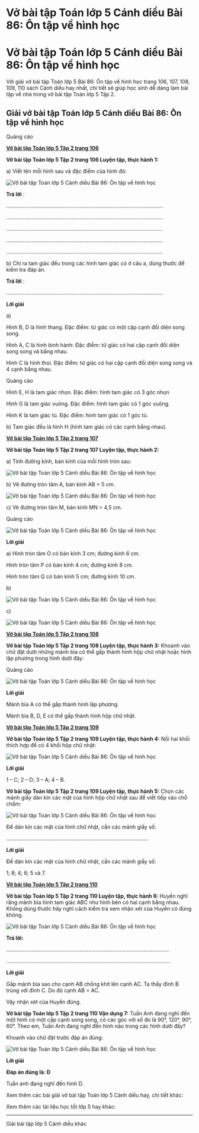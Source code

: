 # Vở bài tập Toán lớp 5 Cánh diều Bài 86: Ôn tập về hình học

# Vở bài tập Toán lớp 5 Cánh diều Bài 86: Ôn tập về hình học

Với giải vở bài tập Toán lớp 5 Bài 86: Ôn tập về hình học trang 106, 107, 108, 109, 110 sách Cánh diều hay nhất, chi tiết sẽ giúp học sinh dễ dàng làm bài tập về nhà trong vở bài tập Toán lớp 5 Tập 2.

## Giải vở bài tập Toán lớp 5 Cánh diều Bài 86: Ôn tập về hình học

Quảng cáo

[**Vở bài tập Toán lớp 5 Tập 2 trang 106**](https://vietjack.com/vbt-toan-5-cd/vbt-toan-lop-5-tap-2-trang-106.jsp)

**Vở bài tập Toán lớp 5 Tập 2 trang 106 Luyện tập, thực hành 1:**

a) Viết tên mỗi hình sau và đặc điểm của hình đó:

![Vở bài tập Toán lớp 5 Cánh diều Bài 86: Ôn tập về hình học](https://vietjack.com/vbt-toan-5-cd/images/bai-86-on-tap-ve-hinh-hoc.PNG)

**Trả lời** : 

.........................................................................................................

.........................................................................................................

.........................................................................................................

.........................................................................................................

.........................................................................................................

b) Chỉ ra tam giác đều trong các hình tam giác có ở câu a, dùng thước để kiểm tra đáp án.

**Trả lời** : 

.........................................................................................................

**Lời giải**

a)

Hình B, D là hình thang. Đặc điểm: tứ giác có một cặp cạnh đối diện song song.

Hình A, C là hình bình hành: Đặc điểm: tứ giác có hai cặp cạnh đối diện song song và bằng nhau.

Hình C là hình thoi. Đặc điểm: tứ giác có hai cặp cạnh đối diện song song và 4 cạnh bằng nhau.

Quảng cáo

Hình E, H là tam giác nhọn. Đặc điểm: hình tam giác có 3 góc nhọn

Hình G là tam giác vuông. Đặc điểm: hình tam giác có 1 góc vuông.

Hình K là tam giác tù. Đặc điểm: hình tam giác có 1 góc tù.

b) Tam giác đều là hình H (hình tam giác có các cạnh bằng nhau).

[**Vở bài tập Toán lớp 5 Tập 2 trang 107**](https://vietjack.com/vbt-toan-5-cd/vbt-toan-lop-5-tap-2-trang-107.jsp)

**Vở bài tập Toán lớp 5 Tập 2 trang 107 Luyện tập, thực hành 2:**

a) Tính đường kính, bán kính của mỗi hình tròn sau:

![Vở bài tập Toán lớp 5 Cánh diều Bài 86: Ôn tập về hình học](https://vietjack.com/vbt-toan-5-cd/images/bai-86-on-tap-ve-hinh-hoc-a.PNG)

b) Vẽ đường tròn tâm A, bán kính AB = 5 cm.

![Vở bài tập Toán lớp 5 Cánh diều Bài 86: Ôn tập về hình học](https://vietjack.com/vbt-toan-5-cd/images/bai-86-on-tap-ve-hinh-hoc-1a.PNG)

c) Vẽ đường tròn tâm M, bán kính MN = 4,5 cm.

Quảng cáo

![Vở bài tập Toán lớp 5 Cánh diều Bài 86: Ôn tập về hình học](https://vietjack.com/vbt-toan-5-cd/images/bai-86-on-tap-ve-hinh-hoc-1a.PNG)

**Lời giải**

a) Hình tròn tâm O có bán kính 3 cm; đường kính 6 cm.

Hình tròn tâm P có bán kính 4 cm; đường kính 8 cm.

Hình tròn tâm Q có bán kính 5 cm; đường kính 10 cm.

b) 

![Vở bài tập Toán lớp 5 Cánh diều Bài 86: Ôn tập về hình học](https://vietjack.com/vbt-toan-5-cd/images/bai-86-on-tap-ve-hinh-hoc-b.PNG)

c) 

![Vở bài tập Toán lớp 5 Cánh diều Bài 86: Ôn tập về hình học](https://vietjack.com/vbt-toan-5-cd/images/bai-86-on-tap-ve-hinh-hoc-1b.PNG)

[**Vở bài tập Toán lớp 5 Tập 2 trang 108**](https://vietjack.com/vbt-toan-5-cd/vbt-toan-lop-5-tap-2-trang-108.jsp)

**Vở bài tập Toán lớp 5 Tập 2 trang 108 Luyện tập, thực hành 3:** Khoanh vào chữ đặt dưới những mảnh bìa có thể gấp thành hình hộp chữ nhật hoặc hình lập phương trong hình dưới đây:

Quảng cáo

![Vở bài tập Toán lớp 5 Cánh diều Bài 86: Ôn tập về hình học](https://vietjack.com/vbt-toan-5-cd/images/bai-86-on-tap-ve-hinh-hoc-c.PNG)

**Lời giải**

Mảnh bìa A có thể gấp thành hình lập phương.

Mảnh bìa B, D, E có thể gấp thành hình hộp chữ nhật.

[**Vở bài tập Toán lớp 5 Tập 2 trang 109**](https://vietjack.com/vbt-toan-5-cd/vbt-toan-lop-5-tap-2-trang-109.jsp)

**Vở bài tập Toán lớp 5 Tập 2 trang 109 Luyện tập, thực hành 4:** Nối hai khối thích hợp để có 4 khối hộp chữ nhật:

![Vở bài tập Toán lớp 5 Cánh diều Bài 86: Ôn tập về hình học](https://vietjack.com/vbt-toan-5-cd/images/bai-86-on-tap-ve-hinh-hoc-1c.PNG)

**Lời giải**

1 – C; 2 – D; 3 – A; 4 – B.

**Vở bài tập Toán lớp 5 Tập 2 trang 109 Luyện tập, thực hành 5:** Chọn các mảnh giấy dán kín các mặt của hình hộp chữ nhật sau để viết tiếp vào chỗ chấm:

![Vở bài tập Toán lớp 5 Cánh diều Bài 86: Ôn tập về hình học](https://vietjack.com/vbt-toan-5-cd/images/bai-86-on-tap-ve-hinh-hoc-d.PNG)

Để dán kín các mặt của hình chữ nhật, cần các mảnh giấy số:

...............................................................................................

**Lời giải**

Để dán kín các mặt của hình chữ nhật, cần các mảnh giấy số:

1; 8; 4; 6; 5 và 7.

[**Vở bài tập Toán lớp 5 Tập 2 trang 110**](https://vietjack.com/vbt-toan-5-cd/vbt-toan-lop-5-tap-2-trang-110.jsp)

**Vở bài tập Toán lớp 5 Tập 2 trang 110 Luyện tập, thực hành 6:** Huyền nghĩ rằng mảnh bìa hình tam giác ABC như hình bên có hai cạnh bằng nhau. Không dùng thước hãy nghĩ cách kiểm tra xem nhận xét của Huyền có đúng không.

![Vở bài tập Toán lớp 5 Cánh diều Bài 86: Ôn tập về hình học](https://vietjack.com/vbt-toan-5-cd/images/bai-86-on-tap-ve-hinh-hoc-1d.PNG)

**Trả lời:**

.............................................................................................................

..............................................................................................................

**Lời giải**

Gấp mảnh bìa sao cho cạnh AB chồng khít lên cạnh AC. Ta thấy đỉnh B trùng với đỉnh C. Do đó cạnh AB = AC.

Vậy nhận xét của Huyền đúng.

**Vở bài tập Toán lớp 5 Tập 2 trang 110 Vận dụng 7:** Tuấn Anh đang nghĩ đến một hình có một cặp cạnh song song, có các góc với số đo là 90°, 120°, 90°, 60°. Theo em, Tuấn Anh đang nghĩ đến hình nào trong các hình dưới đây?

Khoanh vào chữ đặt trước đáp án đúng:

![Vở bài tập Toán lớp 5 Cánh diều Bài 86: Ôn tập về hình học](https://vietjack.com/vbt-toan-5-cd/images/bai-86-on-tap-ve-hinh-hoc-d2.PNG)

**Lời giải**

**Đáp án đúng là: D**

Tuấn anh đang nghĩ đến hình D.

Xem thêm các bài giải vở bài tập Toán lớp 5 Cánh diều hay, chi tiết khác:

Xem thêm các tài liệu học tốt lớp 5 hay khác:

* * *

Giải bài tập lớp 5 Cánh diều khác
